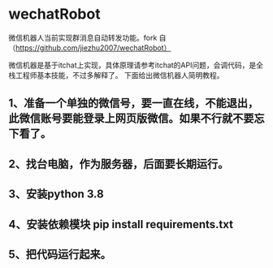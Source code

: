 # wechatRobot
微信机器人当前实现群消息自动转发功能。fork 自（https://github.com/jiezhu2007/wechatRobot）

微信机器是基于itchat上实现，具体原理请参考itchat的API问题，会调代码，是全栈工程师基本技能，不过多解释了。
下面给出微信机器人简明教程。
## 1、准备一个单独的微信号，要一直在线，不能退出，此微信账号要能登录上网页版微信。如果不行就不要忘下看了。
## 2、找台电脑，作为服务器，后面要长期运行。
## 3、安装python 3.8
## 4、安装依赖模块 pip install requirements.txt
## 5、把代码运行起来。
